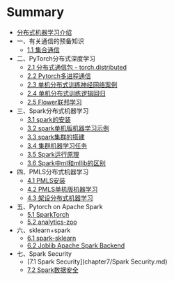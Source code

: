 # Summary

* [分布式机器学习介绍](README.md)
* 一、有关通信的预备知识
    * [1.1 集合通信](chapter1/集合通信.md)
* 二、PyTorch分布式深度学习
    * [2.1 分布式通信包 - torch.distributed](chapter2/torch_distributed.md)
    * [2.2 Pytorch多进程通信](chapter2/PyTorch进程通信.md)
    * [2.3 单机分布式训练神经网络案例](chapter2/单机分布式训练MINIST.md)
    * [2.4 单机分布式训练逻辑回归](chapter2/单机分布式训练Breast_Cancer.md)
    * [2.5 Flower联邦学习](chapter2/Flower联邦学习.md)
* 三、Spark分布式机器学习
    *  [3.1 spark的安装](chapter3/spark的安装.md)
    *  [3.2 spark单机版机器学习示例](chapter3/spark单机版机器学习示例.md)
    *  [3.3  spark集群的搭建](chapter3/spark集群的搭建.md)
    *  [3.4  集群机器学习任务](chapter3/集群机器学习任务.md)
    *  [3.5  Spark运行原理](chapter3/Spark运行原理.md)
    *  [3.6 Spark中ml和mllib的区别](chapter3/Spark中ml和mllib的区别.md)
* 四、PMLS分布式机器学习
    * [4.1 PMLS安装](chapter4/PMLS安装.md)
    * [4.2 PMLS单机版机器学习](chapter4/PMLS单机版机器学习.md)
    * [4.3 架设分布式机器学习](chapter4/分布式机器学习.md)
* 五、Pytorch on Apache Spark
    * [5.1 SparkTorch](chapter5/SparkTorch的安装.md)
    * [5.2 analytics-zoo](chapter5/analytics-zoo.md)
* 六、sklearn+spark
    * [6.1 spark-sklearn](chapter6/spark-sklearn.md)
    * [6.2 Joblib Apache Spark Backend](chapter6/joblibspark.md)
* 七、Spark Security
    * [7.1 Spark Security](chapter7/Spark Security.md)
    * [7.2 Spark数据安全](chapter7/Spark数据安全.md)

